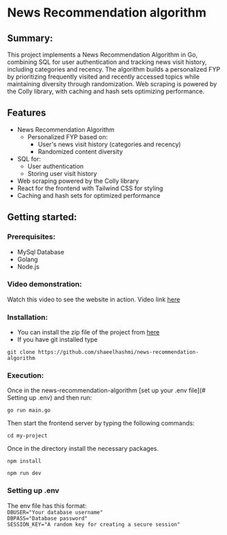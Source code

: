 # News Recommendation algorithm
## Summary:
This project implements a News Recommendation Algorithm in Go, combining SQL for user authentication and tracking news visit history, including categories and recency. The algorithm builds a personalized FYP by prioritizing frequently visited and recently accessed topics while maintaining diversity through randomization. Web scraping is powered by the Colly library, with caching and hash sets optimizing performance.
## Features
- News Recommendation Algorithm
  - Personalized FYP based on:
    - User's news visit history (categories and recency)
    - Randomized content diversity
- SQL for:
  - User authentication
  - Storing user visit history
- Web scraping powered by the Colly library
- React for the frontend with Tailwind CSS for styling
- Caching and hash sets for optimized performance
## Getting started:
### Prerequisites:
- MySql Database
- Golang
- Node.js
### Video demonstration:
Watch this video to see the website in action. Video link [here](https://www.linkedin.com/feed/update/urn:li:activity:7202682563788689408/)
### Installation:
* You can install the zip file of the project from [here](https://github.com/shaeelhashmi/news-recommendation-algorithm)
* If you have git installed type
```
git clone https://github.com/shaeelhashmi/news-recommendation-algorithm
```
### Execution:
Once in the news-recommendation-algorithm [set up your .env file](# Setting up .env) and then run: 
```
go run main.go
```
Then start the frontend server by typing the following commands:
```
cd my-project
```
Once in the directory install the necessary packages.
```
npm install
```
```
npm run dev
```
### Setting up .env
The env file has this format:
</br>
` DBUSER="Your database username" `
</br>
` DBPASS="Database password" `
</br>
` SESSION_KEY="A random key for creating a secure session" `
